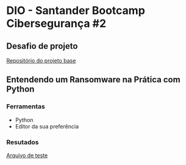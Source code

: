 # DIO - Santander Bootcamp Cibersegurança #2

## Desafio de projeto

[Repositório do projeto base](https://github.com/cassiano-dio/cibersecurity-desafio-ransomware)

## Entendendo um Ransomware na Prática com Python

### Ferramentas

- Python
- Editor da sua preferência

### Resutados

[Arquivo de teste](./teste.txt)
